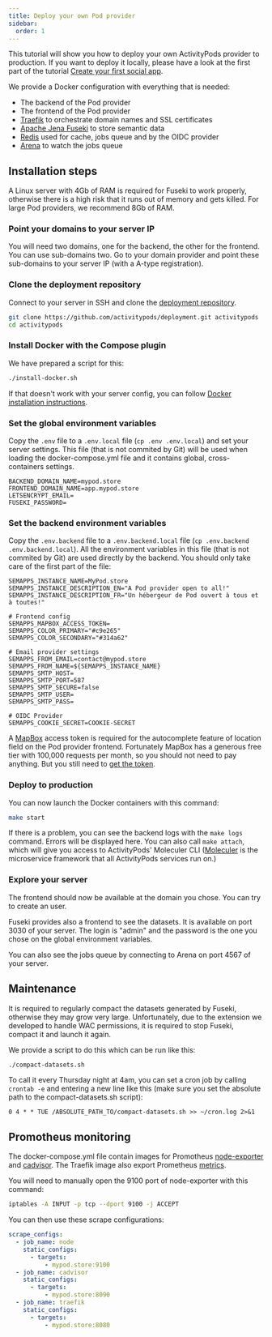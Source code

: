 ```yaml
---
title: Deploy your own Pod provider
sidebar:
  order: 1
---
```


This tutorial will show you how to deploy your own ActivityPods provider to production. If you want to deploy it locally, please have a look at the first part of the tutorial [Create your first social app](../create-your-first-social-app).

We provide a Docker configuration with everything that is needed:

- The backend of the Pod provider
- The frontend of the Pod provider
- [Traefik](https://traefik.io) to orchestrate domain names and SSL certificates
- [Apache Jena Fuseki](https://jena.apache.org/documentation/fuseki2/) to store semantic data
- [Redis](https://redis.io) used for cache, jobs queue and by the OIDC provider
- [Arena](https://github.com/bee-queue/arena) to watch the jobs queue

## Installation steps

A Linux server with 4Gb of RAM is required for Fuseki to work properly, otherwise there is a high risk that it runs out of memory and gets killed. For large Pod providers, we recommend 8Gb of RAM.

### Point your domains to your server IP

You will need two domains, one for the backend, the other for the frontend. You can use sub-domains two. Go to your domain provider and point these sub-domains to your server IP (with a A-type registration).

### Clone the deployment repository

Connect to your server in SSH and clone the [deployment repository](https://github.com/activitypods/deployment).

```bash
git clone https://github.com/activitypods/deployment.git activitypods
cd activitypods
```

### Install Docker with the Compose plugin

We have prepared a script for this:

```bash
./install-docker.sh
```

If that doesn't work with your server config, you can follow [Docker installation instructions](https://docs.docker.com/engine/install/).

### Set the global environment variables

Copy the `.env` file to a `.env.local` file (`cp .env .env.local`) and set your server settings. This file (that is not commited by Git) will be used when loading the docker-compose.yml file and it contains global, cross-containers settings.

```dotenv
BACKEND_DOMAIN_NAME=mypod.store
FRONTEND_DOMAIN_NAME=app.mypod.store
LETSENCRYPT_EMAIL=
FUSEKI_PASSWORD=
```

### Set the backend environment variables

Copy the `.env.backend` file to a `.env.backend.local` file (`cp .env.backend .env.backend.local`). All the environment variables in this file (that is not commited by Git) are used directly by the backend. You should only take care of the first part of the file:

```dotenv
SEMAPPS_INSTANCE_NAME=MyPod.store
SEMAPPS_INSTANCE_DESCRIPTION_EN="A Pod provider open to all!"
SEMAPPS_INSTANCE_DESCRIPTION_FR="Un hébergeur de Pod ouvert à tous et à toutes!"

# Frontend config
SEMAPPS_MAPBOX_ACCESS_TOKEN=
SEMAPPS_COLOR_PRIMARY="#c9e265"
SEMAPPS_COLOR_SECONDARY="#314a62"

# Email provider settings
SEMAPPS_FROM_EMAIL=contact@mypod.store
SEMAPPS_FROM_NAME=${SEMAPPS_INSTANCE_NAME}
SEMAPPS_SMTP_HOST=
SEMAPPS_SMTP_PORT=587
SEMAPPS_SMTP_SECURE=false
SEMAPPS_SMTP_USER=
SEMAPPS_SMTP_PASS=

# OIDC Provider
SEMAPPS_COOKIE_SECRET=COOKIE-SECRET
```

A [MapBox](https://mapbox.com) access token is required for the autocomplete feature of location field on the Pod provider frontend. Fortunately MapBox has a generous free tier with 100,000 requests per month, so you should not need to pay anything. But you still need to [get the token](https://docs.mapbox.com/help/getting-started/access-tokens/).

### Deploy to production

You can now launch the Docker containers with this command:

```bash
make start
```

If there is a problem, you can see the backend logs with the `make logs` command. Errors will be displayed here. You can also call `make attach`, which will give you access to ActivityPods' Moleculer CLI ([Moleculer](https://moleculer.services/) is the microservice framework that all ActivityPods services run on.)

### Explore your server

The frontend should now be available at the domain you chose. You can try to create an user.

Fuseki provides also a frontend to see the datasets. It is available on port 3030 of your server. The login is "admin" and the password is the one you chose on the global environment variables.

You can also see the jobs queue by connecting to Arena on port 4567 of your server.

## Maintenance

It is required to regularly compact the datasets generated by Fuseki, otherwise they may grow very large. Unfortunately, due to the extension we developed to handle WAC permissions, it is required to stop Fuseki, compact it and launch it again.

We provide a script to do this which can be run like this:

```bash
./compact-datasets.sh
```

To call it every Thursday night at 4am, you can set a cron job by calling `crontab -e` and entering a new line like this (make sure you set the absolute path to the compact-datasets.sh script):

```cron
0 4 * * TUE /ABSOLUTE_PATH_TO/compact-datasets.sh >> ~/cron.log 2>&1
```

## Promotheus monitoring

The docker-compose.yml file contain images for Promotheus [node-exporter](https://prometheus.io/docs/guides/node-exporter/) and [cadvisor](https://prometheus.io/docs/guides/cadvisor/). The Traefik image also export Prometheus [metrics](https://doc.traefik.io/traefik/observability/metrics/overview/).

You will need to manually open the 9100 port of node-exporter with this command:

```bash
iptables -A INPUT -p tcp --dport 9100 -j ACCEPT
```

You can then use these scrape configurations:

```yml
scrape_configs:
  - job_name: node
    static_configs:
      - targets:
          - mypod.store:9100
  - job_name: cadvisor
    static_configs:
      - targets:
          - mypod.store:8090
  - job_name: traefik
    static_configs:
      - targets:
          - mypod.store:8080
```
